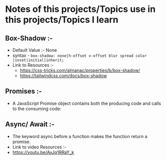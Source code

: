 # Notes of this projects/Topics use in this projects/Topics I learn

## Box-Shadow :-
- Default Value :- None
- syntax - `box-shadow: none|h-offset v-offset blur spread color |inset|initial|inherit;`
- Link to Resources :-
    - https://css-tricks.com/almanac/properties/b/box-shadow/
    - https://tailwindcss.com/docs/box-shadow

## Promises :-
- A JavaScript Promise object contains both the producing code and calls to the consuming code:

## Async/ Await :-
- The keyword async before a function makes the function return a promise.
- Link to video Resources :-
- https://youtu.be/AyJq1RRaY_k
